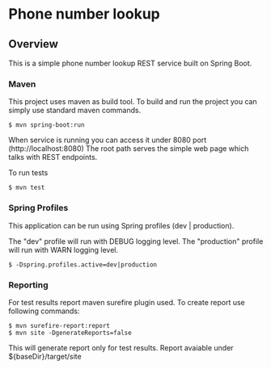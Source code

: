 # Phone number lookup

## Overview
This is a simple phone number lookup REST service built on Spring Boot.

### Maven

This project uses maven as build tool. To build and run the project you can simply use
standard maven commands.

```
$ mvn spring-boot:run 
```
When service is running you can access it under 8080 port (http://localhost:8080)
The root path serves the simple web page which talks with REST endpoints.

To run tests
```
$ mvn test 
```

### Spring Profiles

This application can be run using Spring profiles (dev | production).

The "dev" profile will run with DEBUG logging level.
The "production" profile will run with WARN logging level.

```
$ -Dspring.profiles.active=dev|production
```

### Reporting

For test results report maven surefire plugin used.
To create report use following commands:

```
$ mvn surefire-report:report
$ mvn site -DgenerateReports=false
```

This will generate report only for test results.
Report avaiable under ${baseDir}/target/site


